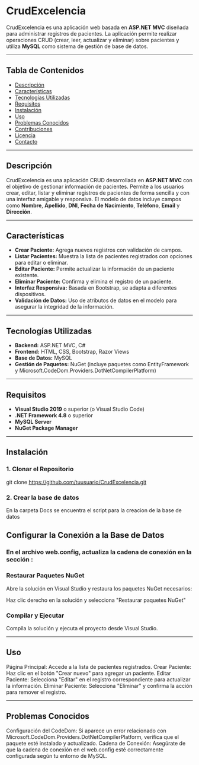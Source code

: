 # CrudExcelencia

CrudExcelencia es una aplicación web basada en **ASP.NET MVC** diseñada para administrar registros de pacientes. La aplicación permite realizar operaciones CRUD (crear, leer, actualizar y eliminar) sobre pacientes y utiliza **MySQL** como sistema de gestión de base de datos.

---

## Tabla de Contenidos

- [Descripción](#descripción)
- [Características](#características)
- [Tecnologías Utilizadas](#tecnologías-utilizadas)
- [Requisitos](#requisitos)
- [Instalación](#instalación)
- [Uso](#uso)
- [Problemas Conocidos](#problemas-conocidos)
- [Contribuciones](#contribuciones)
- [Licencia](#licencia)
- [Contacto](#contacto)

---

## Descripción

CrudExcelencia es una aplicación CRUD desarrollada en **ASP.NET MVC** con el objetivo de gestionar información de pacientes. Permite a los usuarios crear, editar, listar y eliminar registros de pacientes de forma sencilla y con una interfaz amigable y responsiva. El modelo de datos incluye campos como **Nombre**, **Apellido**, **DNI**, **Fecha de Nacimiento**, **Teléfono**, **Email** y **Dirección**.

---

## Características

- **Crear Paciente:** Agrega nuevos registros con validación de campos.
- **Listar Pacientes:** Muestra la lista de pacientes registrados con opciones para editar o eliminar.
- **Editar Paciente:** Permite actualizar la información de un paciente existente.
- **Eliminar Paciente:** Confirma y elimina el registro de un paciente.
- **Interfaz Responsiva:** Basada en Bootstrap, se adapta a diferentes dispositivos.
- **Validación de Datos:** Uso de atributos de datos en el modelo para asegurar la integridad de la información.

---

## Tecnologías Utilizadas

- **Backend:** ASP.NET MVC, C#
- **Frontend:** HTML, CSS, Bootstrap, Razor Views
- **Base de Datos:** MySQL
- **Gestión de Paquetes:** NuGet (incluye paquetes como EntityFramework y Microsoft.CodeDom.Providers.DotNetCompilerPlatform)

---

## Requisitos

- **Visual Studio 2019** o superior (o Visual Studio Code)
- **.NET Framework 4.8** o superior
- **MySQL Server**
- **NuGet Package Manager**

---

## Instalación

### 1. Clonar el Repositorio

git clone https://github.com/tuusuario/CrudExcelencia.git

### 2. Crear la base de datos

En la carpeta Docs se encuentra el script para la creacion de la base de datos

## Configurar la Conexión a la Base de Datos

### En el archivo web.config, actualiza la cadena de conexión en la sección <connectionStrings>:

<connectionStrings>
    <add name="DefaultConnection" 
         connectionString="server=localhost;port=3306;database=excelenciabd;uid=tu_usuario;password=tu_contraseña;" 
         providerName="MySql.Data.MySqlClient" />
</connectionStrings>

### Restaurar Paquetes NuGet
Abre la solución en Visual Studio y restaura los paquetes NuGet necesarios:

Haz clic derecho en la solución y selecciona "Restaurar paquetes NuGet"

### Compilar y Ejecutar
Compila la solución y ejecuta el proyecto desde Visual Studio.

---

## Uso

Página Principal: Accede a la lista de pacientes registrados.
Crear Paciente: Haz clic en el botón "Crear nuevo" para agregar un paciente.
Editar Paciente: Selecciona "Editar" en el registro correspondiente para actualizar la información.
Eliminar Paciente: Selecciona "Eliminar" y confirma la acción para remover el registro.

---

## Problemas Conocidos

Configuración del CodeDom:
  Si aparece un error relacionado con Microsoft.CodeDom.Providers.DotNetCompilerPlatform, verifica que el paquete esté instalado y actualizado.
Cadena de Conexión:
  Asegúrate de que la cadena de conexión en el web.config esté correctamente configurada según tu entorno de MySQL.

